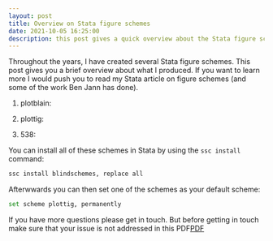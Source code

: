 ```yaml
---
layout: post
title: Overview on Stata figure schemes  
date: 2021-10-05 16:25:00
description: this post gives a quick overview about the Stata figure schemes I've produced over the years
---
```


Throughout the years, I have created several Stata figure schemes. This post gives you a brief overview about what I produced. If you want to learn more I would push you to read my Stata article on figure schemes (and some of the work Ben Jann has done). 

1.  plotblain: 

1.  plottig: 

1.  538: 

You can install all of these schemes in Stata by using the `ssc install` command: 
```bash
ssc install blindschemes, replace all 
```
Afterwwards you can then set one of the schemes as your default scheme: 
```bash
set scheme plottig, permanently
```

If you have more questions please get in touch. But before getting in touch make sure that your issue is not addressed in this PDF[PDF](Bischof,2018,blindschemes_howto.pdf) 


